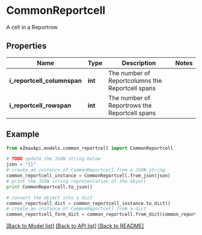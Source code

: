 # CommonReportcell

A cell in a Reportrow 

## Properties

Name | Type | Description | Notes
------------ | ------------- | ------------- | -------------
**i_reportcell_columnspan** | **int** | The number of Reportcolumns the Reportcell spans | 
**i_reportcell_rowspan** | **int** | The number of Reportrows the Reportcell spans | 

## Example

```python
from eZmaxApi.models.common_reportcell import CommonReportcell

# TODO update the JSON string below
json = "{}"
# create an instance of CommonReportcell from a JSON string
common_reportcell_instance = CommonReportcell.from_json(json)
# print the JSON string representation of the object
print CommonReportcell.to_json()

# convert the object into a dict
common_reportcell_dict = common_reportcell_instance.to_dict()
# create an instance of CommonReportcell from a dict
common_reportcell_form_dict = common_reportcell.from_dict(common_reportcell_dict)
```
[[Back to Model list]](../README.md#documentation-for-models) [[Back to API list]](../README.md#documentation-for-api-endpoints) [[Back to README]](../README.md)


